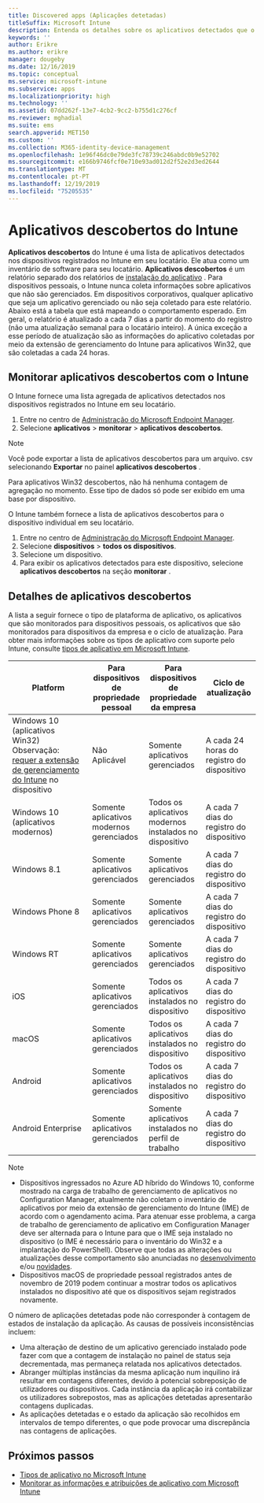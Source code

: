 ```yaml
---
title: Discovered apps (Aplicações detetadas)
titleSuffix: Microsoft Intune
description: Entenda os detalhes sobre os aplicativos detectados que o Intune encontrou em um dispositivo.
keywords: ''
author: Erikre
ms.author: erikre
manager: dougeby
ms.date: 12/16/2019
ms.topic: conceptual
ms.service: microsoft-intune
ms.subservice: apps
ms.localizationpriority: high
ms.technology: ''
ms.assetid: 07dd262f-13e7-4cb2-9cc2-b755d1c276cf
ms.reviewer: mghadial
ms.suite: ems
search.appverid: MET150
ms.custom: ''
ms.collection: M365-identity-device-management
ms.openlocfilehash: 1e96f46dc0e79de3fc78739c246abdc0b9e52702
ms.sourcegitcommit: e166b9746fcf0e710e93ad012d2f52e2d3ed2644
ms.translationtype: MT
ms.contentlocale: pt-PT
ms.lasthandoff: 12/19/2019
ms.locfileid: "75205535"
---
```

# <a name="intune-discovered-apps"></a>Aplicativos descobertos do Intune

**Aplicativos descobertos** do Intune é uma lista de aplicativos detectados nos dispositivos registrados no Intune em seu locatário. Ele atua como um inventário de software para seu locatário. **Aplicativos descobertos** é um relatório separado dos relatórios de [instalação do aplicativo](apps-monitor.md) . Para dispositivos pessoais, o Intune nunca coleta informações sobre aplicativos que não são gerenciados. Em dispositivos corporativos, qualquer aplicativo que seja um aplicativo gerenciado ou não seja coletado para este relatório. Abaixo está a tabela que está mapeando o comportamento esperado. Em geral, o relatório é atualizado a cada 7 dias a partir do momento do registro (não uma atualização semanal para o locatário inteiro). A única exceção a esse período de atualização são as informações do aplicativo coletadas por meio da extensão de gerenciamento do Intune para aplicativos Win32, que são coletadas a cada 24 horas.

## <a name="monitor-discovered-apps-with-intune"></a>Monitorar aplicativos descobertos com o Intune

O Intune fornece uma lista agregada de aplicativos detectados nos dispositivos registrados no Intune em seu locatário.

1. Entre no centro de [Administração do Microsoft Endpoint Manager](https://go.microsoft.com/fwlink/?linkid=2109431).
2. Selecione **aplicativos** > **monitorar** > **aplicativos descobertos**.

>[!NOTE]
>Você pode exportar a lista de aplicativos descobertos para um arquivo. csv selecionando **Exportar** no painel **aplicativos descobertos** .
>
>Para aplicativos Win32 descobertos, não há nenhuma contagem de agregação no momento. Esse tipo de dados só pode ser exibido em uma base por dispositivo.

O Intune também fornece a lista de aplicativos descobertos para o dispositivo individual em seu locatário.

1. Entre no centro de [Administração do Microsoft Endpoint Manager](https://go.microsoft.com/fwlink/?linkid=2109431).
2. Selecione **dispositivos** > **todos os dispositivos**.
3. Selecione um dispositivo.
4. Para exibir os aplicativos detectados para este dispositivo, selecione **aplicativos descobertos** na seção **monitorar** .

## <a name="details-of-discovered-apps"></a>Detalhes de aplicativos descobertos

A lista a seguir fornece o tipo de plataforma de aplicativo, os aplicativos que são monitorados para dispositivos pessoais, os aplicativos que são monitorados para dispositivos da empresa e o ciclo de atualização. Para obter mais informações sobre os tipos de aplicativo com suporte pelo Intune, consulte [tipos de aplicativo em Microsoft Intune](apps-add.md#app-types-in-microsoft-intune).

| Platform | Para dispositivos de propriedade pessoal | Para dispositivos de propriedade da empresa | Ciclo de atualização |
|------------------------------------------------------------------------|----------------------------------|--------------------------------------------------|---------------------------------------|
| Windows 10 (aplicativos Win32) Observação: [requer a extensão de gerenciamento do Intune](intune-management-extension.md) no dispositivo | Não Aplicável | Somente aplicativos gerenciados | A cada 24 horas do registro do dispositivo |
| Windows 10 (aplicativos modernos) | Somente aplicativos modernos gerenciados | Todos os aplicativos modernos instalados no dispositivo | A cada 7 dias do registro do dispositivo |
| Windows 8.1 | Somente aplicativos gerenciados | Somente aplicativos gerenciados | A cada 7 dias do registro do dispositivo |
| Windows Phone 8 | Somente aplicativos gerenciados | Somente aplicativos gerenciados | A cada 7 dias do registro do dispositivo |
| Windows RT | Somente aplicativos gerenciados | Somente aplicativos gerenciados | A cada 7 dias do registro do dispositivo |
| iOS | Somente aplicativos gerenciados | Todos os aplicativos instalados no dispositivo | A cada 7 dias do registro do dispositivo |
| macOS | Somente aplicativos gerenciados | Todos os aplicativos instalados no dispositivo | A cada 7 dias do registro do dispositivo |
| Android | Somente aplicativos gerenciados | Todos os aplicativos instalados no dispositivo | A cada 7 dias do registro do dispositivo |
| Android Enterprise | Somente aplicativos gerenciados | Somente aplicativos instalados no perfil de trabalho | A cada 7 dias do registro do dispositivo |

> [!NOTE]
> - Dispositivos ingressados no Azure AD híbrido do Windows 10, conforme mostrado na carga de trabalho de gerenciamento de aplicativos no Configuration Manager, atualmente não coletam o inventário de aplicativos por meio da extensão de gerenciamento do Intune (IME) de acordo com o agendamento acima. Para atenuar esse problema, a carga de trabalho de gerenciamento de aplicativo em Configuration Manager deve ser alternada para o Intune para que o IME seja instalado no dispositivo (o IME é necessário para o inventário do Win32 e a implantação do PowerShell). Observe que todas as alterações ou atualizações desse comportamento são anunciadas no [desenvolvimento](../fundamentals/in-development.md) e/ou [novidades](../fundamentals/whats-new.md).
> - Dispositivos macOS de propriedade pessoal registrados antes de novembro de 2019 podem continuar a mostrar todos os aplicativos instalados no dispositivo até que os dispositivos sejam registrados novamente.

O número de aplicações detetadas pode não corresponder à contagem de estados de instalação da aplicação. As causas de possíveis inconsistências incluem:

- Uma alteração de destino de um aplicativo gerenciado instalado pode fazer com que a contagem de instalação no painel de status seja decrementada, mas permaneça relatada nos aplicativos detectados.
- Abranger múltiplas instâncias da mesma aplicação num inquilino irá resultar em contagens diferentes, devido à potencial sobreposição de utilizadores ou dispositivos. Cada instância da aplicação irá contabilizar os utilizadores sobrepostos, mas as aplicações detetadas apresentarão contagens duplicadas.
- As aplicações detetadas e o estado da aplicação são recolhidos em intervalos de tempo diferentes, o que pode provocar uma discrepância nas contagens de aplicações.

## <a name="next-steps"></a>Próximos passos

- [Tipos de aplicativo no Microsoft Intune](apps-add.md#app-types-in-microsoft-intune)
- [Monitorar as informações e atribuições de aplicativo com Microsoft Intune](apps-monitor.md)
